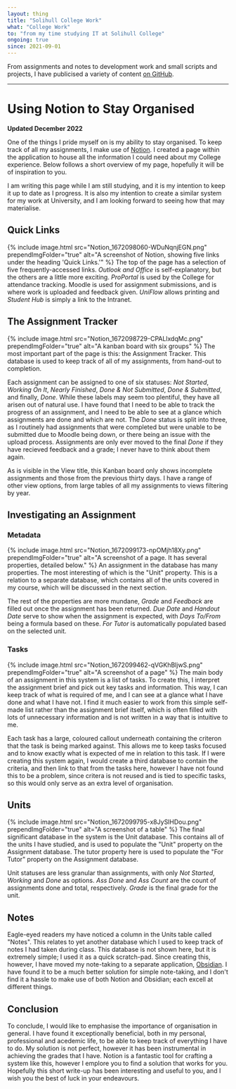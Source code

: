```yaml
---
layout: thing
title: "Solihull College Work"
what: "College Work"
to: "from my time studying IT at Solihull College"
ongoing: true
since: 2021-09-01
---
```


From assignments and notes to development work and small scripts and projects, I have publicised a variety of content [on GitHub](https://github.com/tomatsolihull).

<!-- 
	Sentence with a few examples of interesting projects here as a jumping-off point
-->

---

<!-- 
TODO: 
	- Run through Hemingway App + Spellcheck
	- Fix past/present tenses (is this a reflection or a description?)
	- Provide some context of course/etc
	- Add page image
	- Greater separation between sections and the above text?
-->

# Using Notion to Stay Organised
**Updated December 2022**

One of the things I pride myself on is my ability to stay organised. To keep track of all my assignments, I make use of [Notion](https://notion.so). I created a page within the application to house all the information I could need about my College experience. Below follows a short overview of my page, hopefully it will be of inspiration to you.

I am writing this page while I am still studying, and it is my intention to keep it up to date as I progress. It is also my intention to create a similar system for my work at University, and I am looking forward to seeing how that may materialise.

## Quick Links
{%
include image.html 
src="Notion_1672098060-WDuNqnjEGN.png"
prependImgFolder="true"
alt="A screenshot of Notion, showing five links under the heading 'Quick Links.'"
%}
The top of the page has a selection of five frequently-accessed links. _Outlook and Office_ is self-explanatory, but the others are a little more exciting. _ProPortal_ is used by the College for attendance tracking. Moodle is used for assignment submissions, and is where work is uploaded and feedback given. _UniFlow_ allows printing and _Student Hub_ is simply a link to the Intranet.


## The Assignment Tracker
{%
include image.html 
src="Notion_1672098729-CPALlxdqMc.png"
prependImgFolder="true"
alt="A kanban board with six groups"
%}
The most important part of the page is this: the Assignment Tracker. This database is used to keep track of all of my assignments, from hand-out to completion.

Each assignment can be assigned to one of six statuses: _Not Started_, _Working On It_, _Nearly Finished_, _Done &amp; Not Submitted_, _Done &amp; Submitted_, and finally, _Done_. While these labels may seem too plentiful, they have all arisen out of natural use. I have found that I need to be able to track the progress of an assignment, and I need to be able to see at a glance which assignments are done and which are not. The _Done_ status is split into three, as I routinely had assignments that were completed but were unable to be submitted due to Moodle being down, or there being an issue with the upload process. Assignments are only ever moved to the final _Done_ if they have recieved feedback and a grade; I never have to think about them again.

As is visible in the View title, this Kanban board only shows incomplete assignments and those from the previous thirty days. I have a range of other view options, from large tables of all my assignments to views filtering by year.

## Investigating an Assignment
### Metadata
{%
include image.html
src="Notion_1672099173-npOMjh18Xy.png"
prependImgFolder="true"
alt="A screenshot of a page. It has several properties, detailed below."
%}
An assignment in the database has many properties. The most interesting of which is the "Unit" property. This is a relation to a separate database, which contains all of the units covered in my course, which will be discussed in the next section.

The rest of the properties are more mundane, _Grade_ and _Feedback_ are filled out once the assignment has been returned. _Due Date_ and _Handout Date_ serve to show when the assignment is expected, with _Days To/From_ being a formula based on these. _For Tutor_ is automatically populated based on the selected unit.

### Tasks
{%
include image.html
src="Notion_1672099462-qVGKhBljwS.png"
prependImgFolder="true"
alt="A screenshot of a page"
%}
The main body of an assignment in this system is a list of tasks. To create this, I interpret the assignment brief and pick out key tasks and information. This way, I can keep track of what is required of me, and I can see at a glance what I have done and what I have not. I find it much easier to work from this simple self-made list rather than the assignment brief itself, which is often filled with lots of unnecessary information and is not written in a way that is intuitive to me.

Each task has a large, coloured callout underneath containing the criteron that the task is being marked against. This allows me to keep tasks focused and to know exactly what is expected of me in relation to this task. If I were creating this system again, I would create a third database to contain the criteria, and then link to that from the tasks here, however I have not found this to be a problem, since critera is not reused and is tied to specific tasks, so this would only serve as an extra level of organisation.

## Units
{%
include image.html
src="Notion_1672099795-x8JySlHDou.png"
prependImgFolder="true"
alt="A screenshot of a table"
%}
The final significant database in the system is the Unit database. This contains all of the units I have studied, and is used to populate the "Unit" property on the Assignment database. The tutor property here is used to populate the "For Tutor" property on the Assignment database.

Unit statuses are less granular than assignments, with only _Not Started_, _Working_ and _Done_ as options. _Ass Done_ and _Ass Count_ are the count of assignments done and total, respectively. _Grade_ is the final grade for the unit.

## Notes
Eagle-eyed readers my have noticed a column in the Units table called "Notes". This relates to yet another database which I used to keep track of notes I had taken during class. This database is not shown here, but it is extremely simple; I used it as a quick scratch-pad. Since creating this, however, I have moved my note-taking to a separate application, [Obsidian](https://obsidian.md). I have found it to be a much better solution for simple note-taking, and I don't find it a hassle to make use of both Notion and Obsidian; each excell at different things.

## Conclusion
To conclude, I would like to emphasise the importance of organisation in general. I have found it exceptionally beneficial, both in my personal, professional and acedemic life, to be able to keep track of everything I have to do. My solution is not perfect, however it has been instrumental in achieving the grades that I have. Notion is a fantastic tool for crafting a system like this, however I emplore you to find a solution that works for you. Hopefully this short write-up has been interesting and useful to you, and I wish you the best of luck in your endeavours.